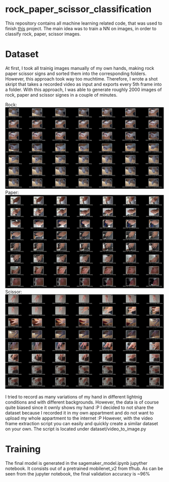 # rock_paper_scissor_classification
This repository contains all machine learning related code, that was used to finish [this](https://github.com/Jensssen/Image-Classification-App) project. 
The main idea was to train a NN on images, in order to classify rock, paper, scissor images. 

# Dataset
At first, I took all trainig images manually of my own hands, making rock paper scissor signs and sorted them into the corresponding folders. However, this approach took way too muchtime. Therefore, I wrote a shot skript that takes a recorded video as input and exports every 5th frame into a folder. With this approach, I was able to generate roughly 2000 images of rock, paper and scissor signes in a couple of minutes.

Rock:
![alt text](https://github.com/Jensssen/rock_paper_scissor_classification/blob/master/dataset/rock.png)
Paper:
![alt text](https://github.com/Jensssen/rock_paper_scissor_classification/blob/master/dataset/paper.png)
Scissor:
![alt text](https://github.com/Jensssen/rock_paper_scissor_classification/blob/master/dataset/scissor.png)

I tried to record as many variations of my hand in different lightnig conditions and with different backgrounds. However, the data is of course quite biased since it ownly shows my hand :P 
I decided to not share the dataset because I recorded it in my own appartment and do not want to upload my whole appartment to the internet :P 
However, with the video frame extraction script you can easily and quickly create a similar dataset on your own. The script is located under dataset/video_to_image.py

# Training
The final model is generated in the sagemaker_model.ipynb jupyther notebook. It consists out of a pretrained mobilenet_v2 from tfhub.
As can be seen from the jupyter notebook, the final validation accuracy is ~96% 